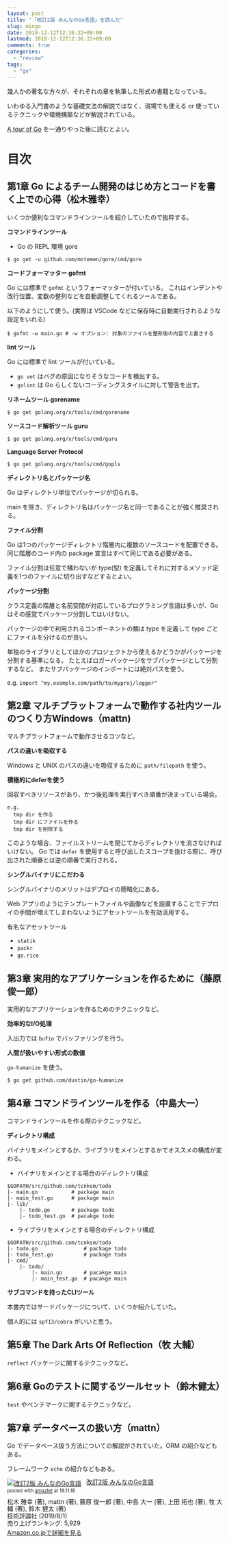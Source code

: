 ```yaml
---
layout: post
title: "「改訂2版 みんなのGo言語」を読んだ"
slug: mingo
date: 2019-12-12T12:36:22+09:00
lastmod: 2019-12-12T12:36:22+09:00
comments: true
categories:
  - "review"
tags:
  - "go"
---
```


幾人かの著名な方々が、それぞれの章を執筆した形式の書籍となっている。

いわゆる入門書のような基礎文法の解説ではなく、現場でも使える or 使っているテクニックや環境構築などが解説されている。

[A tour of Go](https://go-tour-jp.appspot.com/welcome/1) を一通りやった後に読むとよい。

# 目次

## 第1章 Go によるチーム開発のはじめ方とコードを書く上での心得（松木雅幸）

いくつか便利なコマンドラインツールを紹介していたので抜粋する。

**コマンドラインツール**

- Go の REPL 環境 gore

```
$ go get -u github.com/motemen/gore/cmd/gore
```

**コードフォーマッター gofmt**

Go には標準で `gofmt` というフォーマッターが付いている。
これはインデントや改行位置、変数の整列などを自動調整してくれるツールである。

以下のようにして使う。(実際は VSCode などに保存時に自動実行されるような設定をいれる)

```
$ gofmt -w main.go # -w オプション: 対象のファイルを整形後の内容で上書きする
```

**lint ツール**

Go には標準で lint ツールが付いている。

- `go vet` はバグの原因になりそうなコードを検出する。
- `golint` は Go らしくないコーディングスタイルに対して警告を出す。


**リネームツール gorename**

```
$ go get golang.org/x/tools/cmd/gorename
```

**ソースコード解析ツール guru**

```
$ go get golang.org/x/tools/cmd/guru
```

**Language Server Protocol**

```
$ go get golang.org/x/tools/cmd/gopls
```

**ディレクトリ名とパッケージ名**

Go はディレクトリ単位でパッケージが切られる。

main を除き、ディレクトリ名はパッケージ名と同一であることが強く推奨される。

**ファイル分割**

Go は1つのパッケージディレクトリ階層内に複数のソースコードを配置できる。
同じ階層のコード内の package 宣言はすべて同じである必要がある。

ファイル分割は任意で構わないが type(型) を定義してそれに対するメソッド定義を1つのファイルに切り出すなどするとよい。

**パッケージ分割**

クラス定義の階層と名前空間が対応しているプログラミング言語は多いが、Go はその感覚でパッケージ分割してはいけない。

パッケージの中で利用されるコンポーネントの類は type を定義して type ごとにファイルを分けるのが良い。

単独のライブラリとしてほかのプロジェクトから使えるかどうかがパッケージを分割する基準になる。
たとえばロガーパッケージをサブパッケージとして分割するなど。
またサブパッケージのインポートには絶対パスを使う。

e.g. `import "my.example.com/path/to/myproj/logger"`

## 第2章 マルチプラットフォームで動作する社内ツールのつくり方Windows（mattn)

マルチプラットフォームで動作させるコツなど。

**パスの違いを吸収する**

Windows と UNIX のパスの違いを吸収するために `path/filepath` を使う。

**積極的にdeferを使う**

回収すべきリソースがあり、かつ後処理を実行すべき順番が決まっている場合。

```
e.g.
  tmp dir を作る
  tmp dir にファイルを作る
  tmp dir を削除する
```

このような場合、ファイルストリームを閉じてからディレクトリを消さなければいけない。
Go では `defer` を使用すると呼び出したスコープを抜ける際に、呼び出された順番とは逆の順番で実行される。

**シングルバイナリにこだわる**

シングルバイナリのメリットはデプロイの簡略化にある。

Web アプリのようにテンプレートファイルや画像などを設置することでデプロイの手間が増えてしまわないようにアセットツールを有効活用する。

有名なアセットツール
- `statik`
- `packr`
- `go.rice`

## 第3章 実用的なアプリケーションを作るために（藤原俊一郎）

実用的なアプリケーションを作るためのテクニックなど。

**効率的なI/O処理**

入出力では `bufio` でバッファリングを行う。

**人間が扱いやすい形式の数値**

`go-humanize` を使う。

```
$ go get github.com/dustin/go-humanize
```

## 第4章 コマンドラインツールを作る（中島大一）

コマンドラインツールを作る際のテクニックなど。

**ディレクトリ構成**

バイナリをメインとするか、ライブラリをメインとするかでオススメの構成が変わる。

- バイナリをメインとする場合のディレクトリ構成
```
$GOPATH/src/github.com/tcnksm/todo
|- main.go           # package main
|- main_test.go      # package main
|- lib/
    |- todo.go       # package todo
    |- todo_test.go  # pacakge todo
```

- ライブラリをメインとする場合のディレクトリ構成
```
$GOPATH/src/github.com/tcnksm/todo
|- todo.go               # package todo
|- todo_test.go          # package todo
|- cmd/
    |- todo/
        |- main.go       # pacakge main
        |- main_test.go  # pacakge main
```

**サブコマンドを持ったCLIツール**

本書内ではサードパッケージについて、いくつか紹介していた。

個人的には `spf13/cobra` がいいと思う。

## 第5章 The Dark Arts Of Reflection（牧 大輔）

`reflect` パッケージに関するテクニックなど。

## 第6章 Goのテストに関するツールセット（鈴木健太）

`test` やベンチマークに関するテクニックなど。

## 第7章 データベースの扱い方（mattn）

Go でデータベース扱う方法についての解説がされていた。ORM の紹介などもある。

フレームワーク `echo` の紹介などもある。

<div class="amazlet-box" style="margin-bottom:0px;"><div class="amazlet-image" style="float:left;margin:0px 12px 1px 0px;"><a href="https://www.amazon.co.jp/dp/B07VPSXF6N/iriyaufo-22/ref=nosim/" name="amazletlink" target="_blank"><img src="https://images-fe.ssl-images-amazon.com/images/I/51jif840ScL._SL160_.jpg" alt="改訂2版 みんなのGo言語" style="border: none;" /></a></div><div class="amazlet-info" style="line-height:120%; margin-bottom: 10px"><div class="amazlet-name" style="margin-bottom:10px;line-height:120%"><a href="https://www.amazon.co.jp/dp/B07VPSXF6N/iriyaufo-22/ref=nosim/" name="amazletlink" target="_blank">改訂2版 みんなのGo言語</a><div class="amazlet-powered-date" style="font-size:80%;margin-top:5px;line-height:120%">posted with <a href="http://www.amazlet.com/" title="amazlet" target="_blank">amazlet</a> at 19.11.18</div></div><div class="amazlet-detail">松木 雅幸  (著), mattn (著), 藤原 俊一郎 (著), 中島 大一 (著), 上田 拓也  (著), 牧 大輔 (著), 鈴木 健太 (著) <br />技術評論社 (2019/8/1)<br />売り上げランキング: 5,929<br /></div><div class="amazlet-sub-info" style="float: left;"><div class="amazlet-link" style="margin-top: 5px"><a href="https://www.amazon.co.jp/dp/B07VPSXF6N/iriyaufo-22/ref=nosim/" name="amazletlink" target="_blank">Amazon.co.jpで詳細を見る</a></div></div></div><div class="amazlet-footer" style="clear: left"></div></div>